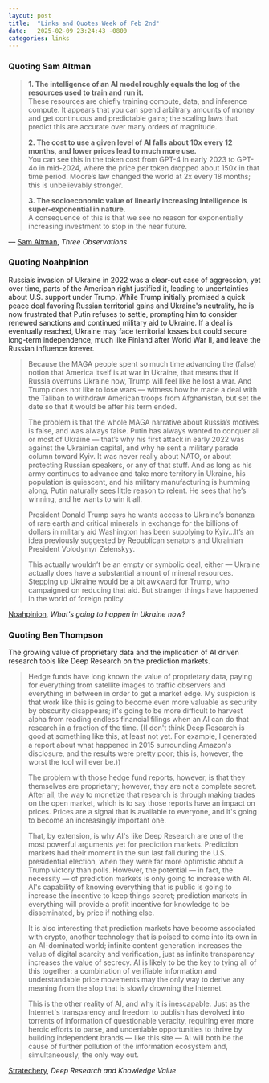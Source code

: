 ```yaml
---
layout: post
title:  "Links and Quotes Week of Feb 2nd"
date:   2025-02-09 23:24:43 -0800
categories: links
---
```


### Quoting Sam Altman

> **1. The intelligence of an AI model roughly equals the log of the resources used to train and run it.**  
> These resources are chiefly training compute, data, and inference compute. It appears that you can spend arbitrary amounts of money and get continuous and predictable gains; the scaling laws that predict this are accurate over many orders of magnitude.
>
> **2. The cost to use a given level of AI falls about 10x every 12 months, and lower prices lead to much more use.**  
> You can see this in the token cost from GPT-4 in early 2023 to GPT-4o in mid-2024, where the price per token dropped about 150x in that time period. Moore’s law changed the world at 2x every 18 months; this is unbelievably stronger.
>
> **3. The socioeconomic value of linearly increasing intelligence is super-exponential in nature.**  
> A consequence of this is that we see no reason for exponentially increasing investment to stop in the near future.

— [Sam Altman](https://blog.samaltman.com/three-observations), *Three Observations*


### Quoting Noahpinion

Russia’s invasion of Ukraine in 2022 was a clear-cut case of aggression, yet over time, parts of the American right justified it, leading to uncertainties about U.S. support under Trump. While Trump initially promised a quick peace deal favoring Russian territorial gains and Ukraine's neutrality, he is now frustrated that Putin refuses to settle, prompting him to consider renewed sanctions and continued military aid to Ukraine. If a deal is eventually reached, Ukraine may face territorial losses but could secure long-term independence, much like Finland after World War II, and leave the Russian influence forever.

> Because the MAGA people spent so much time advancing the (false) notion that America itself is at war in Ukraine, that means that if Russia overruns Ukraine now, Trump will feel like he lost a war. And Trump does not like to lose wars — witness how he made a deal with the Taliban to withdraw American troops from Afghanistan, but set the date so that it would be after his term ended.
>
> The problem is that the whole MAGA narrative about Russia’s motives is false, and was always false. Putin has always wanted to conquer all or most of Ukraine — that’s why his first attack in early 2022 was against the Ukrainian capital, and why he sent a military parade column toward Kyiv. It was never really about NATO, or about protecting Russian speakers, or any of that stuff. And as long as his army continues to advance and take more territory in Ukraine, his population is quiescent, and his military manufacturing is humming along, Putin naturally sees little reason to relent. He sees that he’s winning, and he wants to win it all.
>
> President Donald Trump says he wants access to Ukraine’s bonanza of rare earth and critical minerals in exchange for the billions of dollars in military aid Washington has been supplying to Kyiv…It’s an idea previously suggested by Republican senators and Ukrainian President Volodymyr Zelenskyy.
>
> This actually wouldn’t be an empty or symbolic deal, either — Ukraine actually does have a substantial amount of mineral resources. Stepping up Ukraine would be a bit awkward for Trump, who campaigned on reducing that aid. But stranger things have happened in the world of foreign policy.
> 

[Noahpinion](https://www.noahpinion.blog/p/whats-going-to-happen-to-ukraine), *What's going to happen in Ukraine now?*

### Quoting Ben Thompson

The growing value of proprietary data and the implication of AI driven research tools like Deep Research on the prediction markets.

> Hedge funds have long known the value of proprietary data, paying for everything from satellite images to traffic observers and everything in between in order to get a market edge. My suspicion is that work like this is going to become even more valuable as security by obscurity disappears; it's going to be more difficult to harvest alpha from reading endless financial filings when an AI can do that research in a fraction of the time. ((I don't think Deep Research is good at something like this, at least not yet. For example, I generated a report about what happened in 2015 surrounding Amazon's disclosure, and the results were pretty poor; this is, however, the worst the tool will ever be.))
>
> The problem with those hedge fund reports, however, is that they themselves are proprietary; however, they are not a complete secret. After all, the way to monetize that research is through making trades on the open market, which is to say those reports have an impact on prices. Prices are a signal that is available to everyone, and it's going to become an increasingly important one.
> 
> That, by extension, is why AI's like Deep Research are one of the most powerful arguments yet for prediction markets. Prediction markets had their moment in the sun last fall during the U.S. presidential election, when they were far more optimistic about a Trump victory than polls. However, the potential — in fact, the necessity — of prediction markets is only going to increase with AI. AI's capability of knowing everything that is public is going to increase the incentive to keep things secret; prediction markets in everything will provide a profit incentive for knowledge to be disseminated, by price if nothing else.
>
> It is also interesting that prediction markets have become associated with crypto, another technology that is poised to come into its own in an AI-dominated world; infinite content generation increases the value of digital scarcity and verification, just as infinite transparency increases the value of secrecy. AI is likely to be the key to tying all of this together: a combination of verifiable information and understandable price movements may the only way to derive any meaning from the slop that is slowly drowning the Internet.
>
> This is the other reality of AI, and why it is inescapable. Just as the Internet's transparency and freedom to publish has devolved into torrents of information of questionable veracity, requiring ever more heroic efforts to parse, and undeniable opportunities to thrive by building independent brands — like this site — AI will both be the cause of further pollution of the information ecosystem and, simultaneously, the only way out.

[Stratechery](https://stratechery.com/2025/deep-research-and-knowledge-value/), *Deep Research and Knowledge Value*